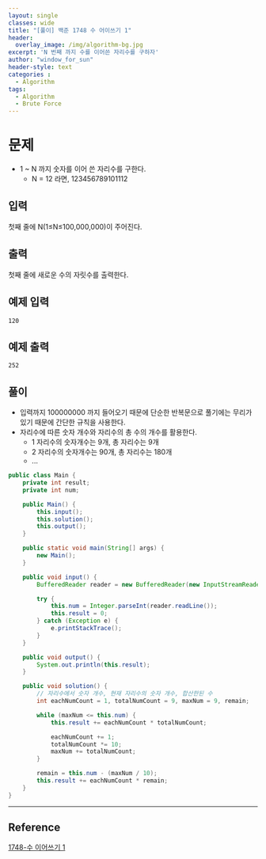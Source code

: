 ```yaml
--- 
layout: single
classes: wide
title: "[풀이] 백준 1748 수 어이쓰기 1"
header:
  overlay_image: /img/algorithm-bg.jpg
excerpt: 'N 번째 까지 수를 이어쓴 자리수를 구하자'
author: "window_for_sun"
header-style: text
categories :
  - Algorithm
tags:
  - Algorithm
  - Brute Force
---  
```


# 문제
- 1 ~ N 까지 숫자를 이어 쓴 자리수를 구한다.
	- N = 12 라면, 123456789101112
	
## 입력
첫째 줄에 N(1≤N≤100,000,000)이 주어진다.

## 출력
첫째 줄에 새로운 수의 자릿수를 출력한다.

## 예제 입력

```
120
```  

## 예제 출력

```
252
```  

## 풀이
- 입력까지 100000000 까지 들어오기 때문에 단순한 반복문으로 풀기에는 무리가 있기 때문에 간단한 규칙을 사용한다.
- 자리수에 따른 숫자 개수와 자리수의 총 수의 개수를 활용한다.
	- 1 자리수의 숫자개수는 9개, 총 자리수는 9개
	- 2 자리수의 숫자개수는 90개, 총 자리수는 180개
	- ...

```java
public class Main {
    private int result;
    private int num;

    public Main() {
        this.input();
        this.solution();
        this.output();
    }

    public static void main(String[] args) {
        new Main();
    }

    public void input() {
        BufferedReader reader = new BufferedReader(new InputStreamReader(System.in));

        try {
            this.num = Integer.parseInt(reader.readLine());
            this.result = 0;
        } catch (Exception e) {
            e.printStackTrace();
        }
    }

    public void output() {
        System.out.println(this.result);
    }

    public void solution() {
        // 자리수에서 숫자 개수, 현재 자리수의 숫자 개수, 합산한된 수
        int eachNumCount = 1, totalNumCount = 9, maxNum = 9, remain;

        while (maxNum <= this.num) {
            this.result += eachNumCount * totalNumCount;

            eachNumCount += 1;
            totalNumCount *= 10;
            maxNum += totalNumCount;
        }

        remain = this.num - (maxNum / 10);
        this.result += eachNumCount * remain;
    }
}
```  

---
## Reference
[1748-수 이어쓰기 1](https://www.acmicpc.net/problem/1748)  
